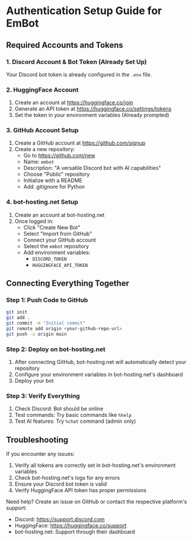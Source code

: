 # Authentication Setup Guide for EmBot

## Required Accounts and Tokens

### 1. Discord Account & Bot Token (Already Set Up)
Your Discord bot token is already configured in the `.env` file.

### 2. HuggingFace Account
1. Create an account at https://huggingface.co/join
2. Generate an API token at https://huggingface.co/settings/tokens
3. Set the token in your environment variables (Already prompted)

### 3. GitHub Account Setup
1. Create a GitHub account at https://github.com/signup
2. Create a new repository:
   - Go to https://github.com/new
   - Name: `embot`
   - Description: "A versatile Discord bot with AI capabilities"
   - Choose "Public" repository
   - Initialize with a README
   - Add .gitignore for Python

### 4. bot-hosting.net Setup
1. Create an account at bot-hosting.net
2. Once logged in:
   - Click "Create New Bot"
   - Select "Import from GitHub"
   - Connect your GitHub account
   - Select the `embot` repository
   - Add environment variables:
     - `DISCORD_TOKEN`
     - `HUGGINGFACE_API_TOKEN`

## Connecting Everything Together

### Step 1: Push Code to GitHub
```bash
git init
git add .
git commit -m "Initial commit"
git remote add origin <your-github-repo-url>
git push -u origin main
```

### Step 2: Deploy on bot-hosting.net
1. After connecting GitHub, bot-hosting.net will automatically detect your repository
2. Configure your environment variables in bot-hosting.net's dashboard
3. Deploy your bot

### Step 3: Verify Everything
1. Check Discord: Bot should be online
2. Test commands: Try basic commands like `%help`
3. Test AI features: Try `%chat` command (admin only)

## Troubleshooting

If you encounter any issues:
1. Verify all tokens are correctly set in bot-hosting.net's environment variables
2. Check bot-hosting.net's logs for any errors
3. Ensure your Discord bot token is valid
4. Verify HuggingFace API token has proper permissions

Need help? Create an issue on GitHub or contact the respective platform's support:
- Discord: https://support.discord.com
- HuggingFace: https://huggingface.co/support
- bot-hosting.net: Support through their dashboard
